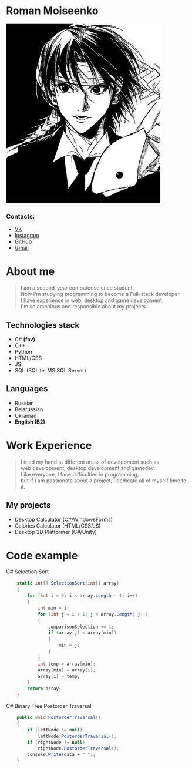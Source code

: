 # Roman Moiseenko
![img](/image.jpg)<br>

### Contacts:
 - [VK](https://vk.com/after.coffee)
 - [Instagram](https://www.instagram.com/after.coffee69/)
 - [GitHub](https://github.com/AfterCoffee69)   
 - [Gmail](mailto:humidityisrising@gmail.com)

# About me
>I am a second-year computer science student.<br>
Now I'm studying programming to become a Full-stack developer.<br>
I have experience in web, desktop and game development.<br>
I'm so ambitious and responsible about my projects.

## Technologies stack 
 - C# **(fav)**
 - C++
 - Python
 - HTML/CSS
 - JS
 - SQL (SQLite, MS SQL Server)

## Languages
 - Russian
 - Belarussian
 - Ukranian
 - **English (B2)**

# Work Experience
>I tried my hand at different areas of development such as<br>
web development, desktop development and gamedev.<br>
Like everyone, I face difficulties in programming,<br>
but if I am passionate about a project, I dedicate all of myself time to it.<br>

## My projects
 - Desktop Calculator (C#/WindowsForms)
 - Calories Calculator (HTML/CSS/JS)
 - Desktop 2D Platformer (C#/Unity)

# Code example

C# Selection Sort
```C#
    static int[] SelectionSort(int[] array)
    {
        for (int i = 0; i < array.Length - 1; i++)
        {
            int min = i;
            for (int j = i + 1; j < array.Length; j++)
            {
                comparisonSelection += 1;
                if (array[j] < array[min])
                {
                    min = j;
                }
            }
            int temp = array[min];
            array[min] = array[i];
            array[i] = temp;
        }
        return array;
    }
```

C# Binary Tree Postorder Traversal
```C#
    public void PostorderTraversal()
    {
        if (leftNode != null)
            leftNode.PostorderTraversal();
        if (rightNode != null)
            rightNode.PostorderTraversal();
        Console.Write(data + " ");
    }
```
